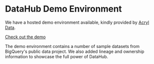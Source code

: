 # DataHub Demo Environment

We have a hosted demo environment available, kindly provided by [Acryl Data](https://acryl.io/).

<p>
<a
    class='button button--primary button--lg'
    href="https://demo.datahubproject.io/">
    Check out the demo
</a>
</p>

The demo environment contains a number of sample datasets from BigQuery's public data project. We also added lineage and ownership information to showcase the full power of DataHub.
